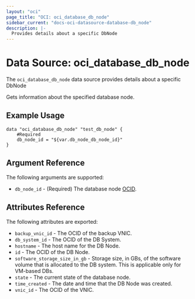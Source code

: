 ```yaml
---
layout: "oci"
page_title: "OCI: oci_database_db_node"
sidebar_current: "docs-oci-datasource-database-db_node"
description: |-
  Provides details about a specific DbNode
---
```


# Data Source: oci_database_db_node
The `oci_database_db_node` data source provides details about a specific DbNode

Gets information about the specified database node.

## Example Usage

```hcl
data "oci_database_db_node" "test_db_node" {
	#Required
	db_node_id = "${var.db_node_db_node_id}"
}
```

## Argument Reference

The following arguments are supported:

* `db_node_id` - (Required) The database node [OCID](https://docs.us-phoenix-1.oraclecloud.com/Content/General/Concepts/identifiers.htm).


## Attributes Reference

The following attributes are exported:

* `backup_vnic_id` - The OCID of the backup VNIC.
* `db_system_id` - The OCID of the DB System.
* `hostname` - The host name for the DB Node.
* `id` - The OCID of the DB Node.
* `software_storage_size_in_gb` - Storage size, in GBs, of the software volume that is allocated to the DB system. This is applicable only for VM-based DBs. 
* `state` - The current state of the database node.
* `time_created` - The date and time that the DB Node was created.
* `vnic_id` - The OCID of the VNIC.

